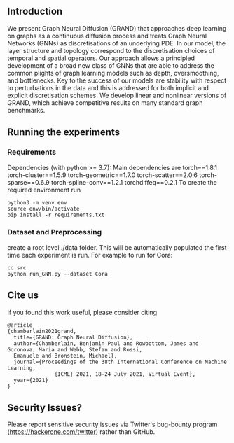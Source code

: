 ## Introduction

We present Graph Neural Diffusion (GRAND)
that approaches deep learning on graphs as a continuous diffusion process and treats Graph Neural
Networks (GNNs) as discretisations of an underlying PDE. In our model, the layer structure and
topology correspond to the discretisation choices
of temporal and spatial operators. Our approach allows a principled development of a broad new
class of GNNs that are able to address the common plights of graph learning models such as
depth, oversmoothing, and bottlenecks. Key to
the success of our models are stability with respect to perturbations in the data and this is addressed for both 
implicit and explicit discretisation schemes. We develop linear and nonlinear
versions of GRAND, which achieve competitive results on many standard graph benchmarks.

## Running the experiments

### Requirements
Dependencies (with python >= 3.7):
Main dependencies are
torch==1.8.1
torch-cluster==1.5.9
torch-geometric==1.7.0
torch-scatter==2.0.6
torch-sparse==0.6.9
torch-spline-conv==1.2.1
torchdiffeq==0.2.1
To create the required environment run
```
python3 -m venv env
source env/bin/activate
pip install -r requirements.txt
```

### Dataset and Preprocessing
create a root level ./data folder. This will be automatically populated the first time each experiment is run.
For example to run for Cora:
```
cd src
python run_GNN.py --dataset Cora 
```

## Cite us
If you found this work useful, please consider citing
```
@article
{chamberlain2021grand,
  title={GRAND: Graph Neural Diffusion},
  author={Chamberlain, Benjamin Paul and Rowbottom, James and Goronova, Maria and Webb, Stefan and Rossi, 
  Emanuele and Bronstein, Michael},
  journal={Proceedings of the 38th International Conference on Machine Learning,
               {ICML} 2021, 18-24 July 2021, Virtual Event},
  year={2021}
}
```


## Security Issues?
Please report sensitive security issues via Twitter's bug-bounty program (https://hackerone.com/twitter) rather than GitHub.

